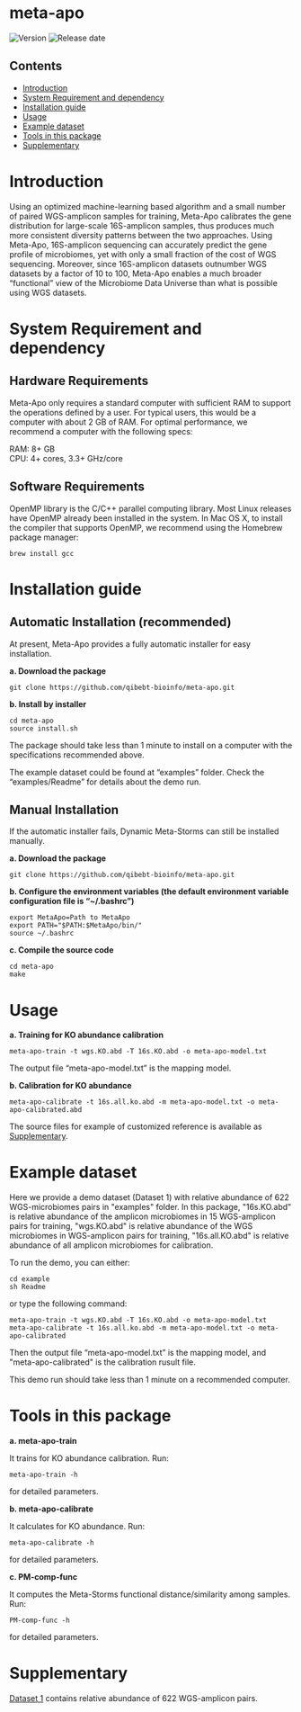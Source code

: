 # meta-apo

![Version](https://img.shields.io/badge/Version-0.1%20for%20KEGG-brightgreen)
![Release date](https://img.shields.io/badge/Release%20date-Nov.%2008%2C%202019-brightgreen)



## Contents

- [Introduction](#introduction)
- [System Requirement and dependency](#system-requirement-and-dependency)
- [Installation guide](#installation-guide)
- [Usage](#usage)
- [Example dataset](#example-dataset)
- [Tools in this package](#tools-in-this-package)
- [Supplementary](#supplementary)

# Introduction

Using an optimized machine-learning based algorithm and a small number of paired WGS-amplicon samples for training, Meta-Apo calibrates the gene distribution for large-scale 16S-amplicon samples, thus produces much more consistent diversity patterns between the two approaches. Using Meta-Apo, 16S-amplicon sequencing can accurately predict the gene profile of microbiomes, yet with only a small fraction of the cost of WGS sequencing. Moreover, since 16S-amplicon datasets outnumber WGS datasets by a factor of 10 to 100, Meta-Apo enables a much broader “functional” view of the Microbiome Data Universe than what is possible using WGS datasets.

# System Requirement and dependency

## Hardware Requirements

Meta-Apo only requires a standard computer with sufficient RAM to support the operations defined by a user. For typical users, this would be a computer with about 2 GB of RAM. For optimal performance, we recommend a computer with the following specs:

  RAM: 8+ GB  
  CPU: 4+ cores, 3.3+ GHz/core

## Software Requirements

OpenMP library is the C/C++ parallel computing library. Most Linux releases have OpenMP already been installed in the system. In Mac OS X, to install the compiler that supports OpenMP, we recommend using the Homebrew package manager:
```
brew install gcc
```

# Installation guide

## Automatic Installation (recommended)

At present, Meta-Apo provides a fully automatic installer for easy installation.

**a. Download the package**
```
git clone https://github.com/qibebt-bioinfo/meta-apo.git	
```

**b. Install by installer**
```
cd meta-apo
source install.sh
```

The package should take less than 1 minute to install on a computer with the specifications recommended above.

The example dataset could be found at “examples” folder. Check the “examples/Readme” for details about the demo run.

## Manual Installation

If the automatic installer fails, Dynamic Meta-Storms can still be installed manually.

**a. Download the package**
```
git clone https://github.com/qibebt-bioinfo/meta-apo.git	
```

**b. Configure the environment variables (the default environment variable configuration file is “~/.bashrc”)**
```
export MetaApo=Path to MetaApo
export PATH="$PATH:$MetaApo/bin/"
source ~/.bashrc
```
**c. Compile the source code**
```
cd meta-apo
make
```
# Usage
**a. Training for KO abundance calibration**
```
meta-apo-train -t wgs.KO.abd -T 16s.KO.abd -o meta-apo-model.txt
```
The output file “meta-apo-model.txt” is the mapping model. 

**b. Calibration for KO abundance**
```
meta-apo-calibrate -t 16s.all.ko.abd -m meta-apo-model.txt -o meta-apo-calibrated.abd
```
The source files for example of customized reference is available as [Supplementary](#supplementary).
# Example dataset
Here we provide a demo dataset (Dataset 1) with relative abundance of 622 WGS-microbiomes pairs in "examples" folder. In this package, "16s.KO.abd" is relative abundance of the amplicon microbiomes in 15 WGS-amplicon pairs for training, "wgs.KO.abd" is relative abundance of the WGS microbiomes in WGS-amplicon pairs for training, "16s.all.KO.abd" is relative abundance of all amplicon microbiomes for calibration.

To run the demo, you can either:
```
cd example
sh Readme
```
or type the following command:
```
meta-apo-train -t wgs.KO.abd -T 16s.KO.abd -o meta-apo-model.txt
meta-apo-calibrate -t 16s.all.ko.abd -m meta-apo-model.txt -o meta-apo-calibrated
```
Then the output file “meta-apo-model.txt” is the mapping model, and "meta-apo-calibrated" is the calibration rusult file.

This demo run should take less than 1 minute on a recommended computer.

# Tools in this package
**a. meta-apo-train**

It trains for KO abundance calibration. Run:
```
meta-apo-train -h
```
for detailed parameters.

**b. meta-apo-calibrate**

It calculates for KO abundance. Run:
```
meta-apo-calibrate -h
```
for detailed parameters.

**c. PM-comp-func**

It computes the Meta-Storms functional distance/similarity among samples. Run:
```
PM-comp-func -h
```
for detailed parameters.

# Supplementary

[Dataset 1](***) contains relative abundance of 622 WGS-amplicon pairs.
